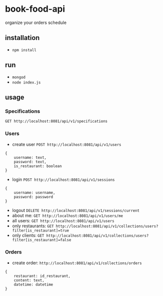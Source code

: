 # book-food-api
organize your orders schedule


## installation

- `npm install`

## run

- `mongod`
- `node index.js`


## usage

### Specifications
`GET http://localhost:8081/api/v1/specifications`

### Users
- create user
`POST http://localhost:8081/api/v1/users`

```
{
	username: text,
	password: text,
	is_restaurant: boolean
}
```
- login
`POST http://localhost:8081/api/v1/sessions`

```
{
	username: username,
	password: password
}
```
- logout
`DELETE http://localhost:8081/api/v1/sessions/current`
- about me: `GET http://localhost:8081/api/v1/users/me`
- all users: `GET http://localhost:8081/api/v1/users`
- only restaurants: `GET http://localhost:8081/api/v1/collections/users?filter[is_restaurant]=true`
- only clients: `GET http://localhost:8081/api/v1/collections/users?filter[is_restaurant]=false`



### Orders

- create order:
`http://localhost:8081/api/v1/collections/orders`

```
{
	restaurant: id_restaurant,
	content: text,
	datetime: datetime
}
```
